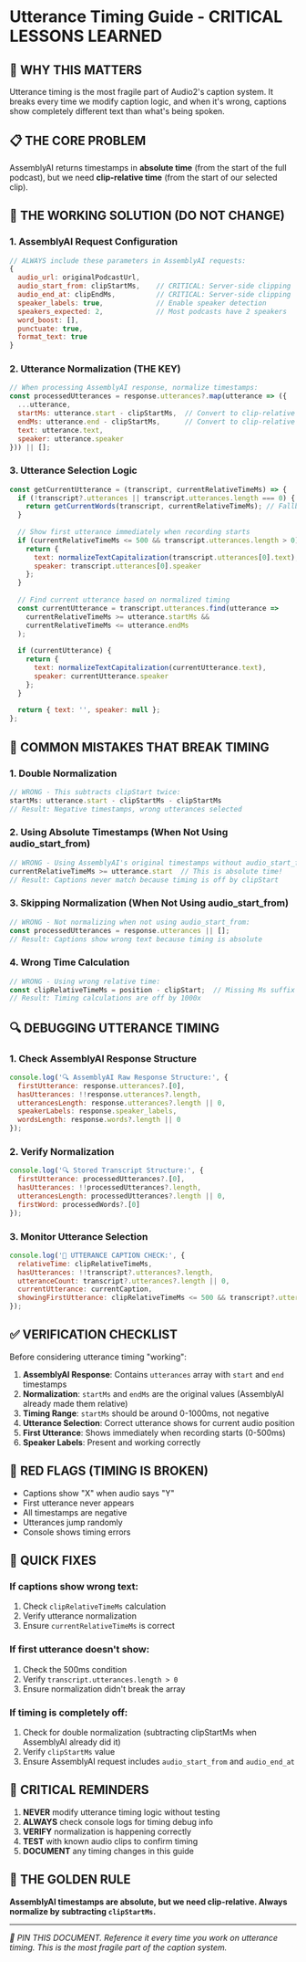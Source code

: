 # Utterance Timing Guide - CRITICAL LESSONS LEARNED

## 🚨 WHY THIS MATTERS
Utterance timing is the most fragile part of Audio2's caption system. It breaks every time we modify caption logic, and when it's wrong, captions show completely different text than what's being spoken.

## 📋 THE CORE PROBLEM
AssemblyAI returns timestamps in **absolute time** (from the start of the full podcast), but we need **clip-relative time** (from the start of our selected clip).

## 🔧 THE WORKING SOLUTION (DO NOT CHANGE)

### 1. AssemblyAI Request Configuration
```javascript
// ALWAYS include these parameters in AssemblyAI requests:
{
  audio_url: originalPodcastUrl,
  audio_start_from: clipStartMs,    // CRITICAL: Server-side clipping
  audio_end_at: clipEndMs,          // CRITICAL: Server-side clipping
  speaker_labels: true,             // Enable speaker detection
  speakers_expected: 2,             // Most podcasts have 2 speakers
  word_boost: [],
  punctuate: true,
  format_text: true
}
```

### 2. Utterance Normalization (THE KEY)
```javascript
// When processing AssemblyAI response, normalize timestamps:
const processedUtterances = response.utterances?.map(utterance => ({
  ...utterance,
  startMs: utterance.start - clipStartMs,  // Convert to clip-relative
  endMs: utterance.end - clipStartMs,      // Convert to clip-relative
  text: utterance.text,
  speaker: utterance.speaker
})) || [];
```

### 3. Utterance Selection Logic
```javascript
const getCurrentUtterance = (transcript, currentRelativeTimeMs) => {
  if (!transcript?.utterances || transcript.utterances.length === 0) {
    return getCurrentWords(transcript, currentRelativeTimeMs); // Fallback
  }
  
  // Show first utterance immediately when recording starts
  if (currentRelativeTimeMs <= 500 && transcript.utterances.length > 0) {
    return {
      text: normalizeTextCapitalization(transcript.utterances[0].text),
      speaker: transcript.utterances[0].speaker
    };
  }
  
  // Find current utterance based on normalized timing
  const currentUtterance = transcript.utterances.find(utterance => 
    currentRelativeTimeMs >= utterance.startMs && 
    currentRelativeTimeMs <= utterance.endMs
  );
  
  if (currentUtterance) {
    return {
      text: normalizeTextCapitalization(currentUtterance.text),
      speaker: currentUtterance.speaker
    };
  }
  
  return { text: '', speaker: null };
};
```

## 🚫 COMMON MISTAKES THAT BREAK TIMING

### 1. Double Normalization
```javascript
// WRONG - This subtracts clipStart twice:
startMs: utterance.start - clipStartMs - clipStartMs
// Result: Negative timestamps, wrong utterances selected
```

### 2. Using Absolute Timestamps (When Not Using audio_start_from)
```javascript
// WRONG - Using AssemblyAI's original timestamps without audio_start_from:
currentRelativeTimeMs >= utterance.start  // This is absolute time!
// Result: Captions never match because timing is off by clipStart
```

### 3. Skipping Normalization (When Not Using audio_start_from)
```javascript
// WRONG - Not normalizing when not using audio_start_from:
const processedUtterances = response.utterances || [];
// Result: Captions show wrong text because timing is absolute
```

### 4. Wrong Time Calculation
```javascript
// WRONG - Using wrong relative time:
const clipRelativeTimeMs = position - clipStart;  // Missing Ms suffix
// Result: Timing calculations are off by 1000x
```

## 🔍 DEBUGGING UTTERANCE TIMING

### 1. Check AssemblyAI Response Structure
```javascript
console.log('🔍 AssemblyAI Raw Response Structure:', {
  firstUtterance: response.utterances?.[0],
  hasUtterances: !!response.utterances?.length,
  utterancesLength: response.utterances?.length || 0,
  speakerLabels: response.speaker_labels,
  wordsLength: response.words?.length || 0
});
```

### 2. Verify Normalization
```javascript
console.log('🔍 Stored Transcript Structure:', {
  firstUtterance: processedUtterances?.[0],
  hasUtterances: !!processedUtterances?.length,
  utterancesLength: processedUtterances?.length || 0,
  firstWord: processedWords?.[0]
});
```

### 3. Monitor Utterance Selection
```javascript
console.log('🎯 UTTERANCE CAPTION CHECK:', {
  relativeTime: clipRelativeTimeMs,
  hasUtterances: !!transcript?.utterances?.length,
  utteranceCount: transcript?.utterances?.length || 0,
  currentUtterance: currentCaption,
  showingFirstUtterance: clipRelativeTimeMs <= 500 && transcript?.utterances?.length > 0
});
```

## ✅ VERIFICATION CHECKLIST

Before considering utterance timing "working":

1. **AssemblyAI Response**: Contains `utterances` array with `start` and `end` timestamps
2. **Normalization**: `startMs` and `endMs` are the original values (AssemblyAI already made them relative)
3. **Timing Range**: `startMs` should be around 0-1000ms, not negative
4. **Utterance Selection**: Correct utterance shows for current audio position
5. **First Utterance**: Shows immediately when recording starts (0-500ms)
6. **Speaker Labels**: Present and working correctly

## 🚨 RED FLAGS (TIMING IS BROKEN)

- Captions show "X" when audio says "Y"
- First utterance never appears
- All timestamps are negative
- Utterances jump randomly
- Console shows timing errors

## 🔧 QUICK FIXES

### If captions show wrong text:
1. Check `clipRelativeTimeMs` calculation
2. Verify utterance normalization
3. Ensure `currentRelativeTimeMs` is correct

### If first utterance doesn't show:
1. Check the 500ms condition
2. Verify `transcript.utterances.length > 0`
3. Ensure normalization didn't break the array

### If timing is completely off:
1. Check for double normalization (subtracting clipStartMs when AssemblyAI already did it)
2. Verify `clipStartMs` value
3. Ensure AssemblyAI request includes `audio_start_from` and `audio_end_at`

## 📌 CRITICAL REMINDERS

1. **NEVER** modify utterance timing logic without testing
2. **ALWAYS** check console logs for timing debug info
3. **VERIFY** normalization is happening correctly
4. **TEST** with known audio clips to confirm timing
5. **DOCUMENT** any timing changes in this guide

## 🎯 THE GOLDEN RULE
**AssemblyAI timestamps are absolute, but we need clip-relative. Always normalize by subtracting `clipStartMs`.**

---

*📌 PIN THIS DOCUMENT. Reference it every time you work on utterance timing. This is the most fragile part of the caption system.*
